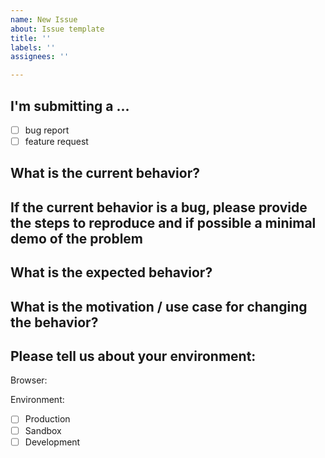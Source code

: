 ```yaml
---
name: New Issue
about: Issue template
title: ''
labels: ''
assignees: ''

---
```


## I'm submitting a ...

- [ ] bug report
- [ ] feature request

## What is the current behavior?

## If the current behavior is a bug, please provide the steps to reproduce and if possible a minimal demo of the problem

## What is the expected behavior?

## What is the motivation / use case for changing the behavior?

## Please tell us about your environment:

Browser:

Environment:

- [ ] Production
- [ ] Sandbox
- [ ] Development
